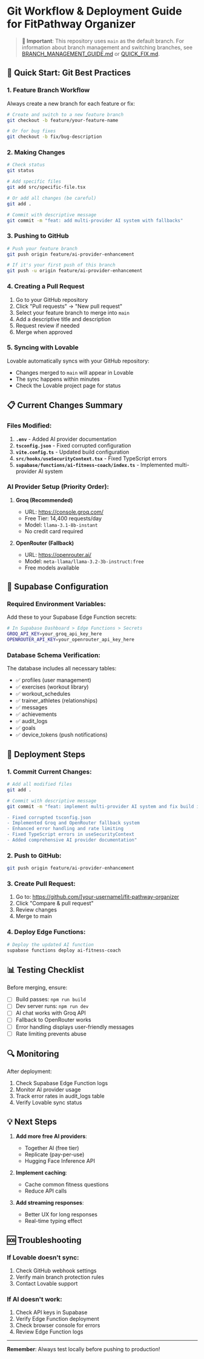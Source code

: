 # Git Workflow & Deployment Guide for FitPathway Organizer

> **📌 Important**: This repository uses `main` as the default branch. For information about branch management and switching branches, see [BRANCH_MANAGEMENT_GUIDE.md](./BRANCH_MANAGEMENT_GUIDE.md) or [QUICK_FIX.md](./QUICK_FIX.md).

## 🚀 Quick Start: Git Best Practices

### 1. **Feature Branch Workflow**

Always create a new branch for each feature or fix:

```bash
# Create and switch to a new feature branch
git checkout -b feature/your-feature-name

# Or for bug fixes
git checkout -b fix/bug-description
```

### 2. **Making Changes**

```bash
# Check status
git status

# Add specific files
git add src/specific-file.tsx

# Or add all changes (be careful)
git add .

# Commit with descriptive message
git commit -m "feat: add multi-provider AI system with fallbacks"
```

### 3. **Pushing to GitHub**

```bash
# Push your feature branch
git push origin feature/ai-provider-enhancement

# If it's your first push of this branch
git push -u origin feature/ai-provider-enhancement
```

### 4. **Creating a Pull Request**

1. Go to your GitHub repository
2. Click "Pull requests" → "New pull request"
3. Select your feature branch to merge into `main`
4. Add a descriptive title and description
5. Request review if needed
6. Merge when approved

### 5. **Syncing with Lovable**

Lovable automatically syncs with your GitHub repository:
- Changes merged to `main` will appear in Lovable
- The sync happens within minutes
- Check the Lovable project page for status

## 📋 Current Changes Summary

### Files Modified:
1. **`.env`** - Added AI provider documentation
2. **`tsconfig.json`** - Fixed corrupted configuration
3. **`vite.config.ts`** - Updated build configuration
4. **`src/hooks/useSecurityContext.tsx`** - Fixed TypeScript errors
5. **`supabase/functions/ai-fitness-coach/index.ts`** - Implemented multi-provider AI system

### AI Provider Setup (Priority Order):

1. **Groq (Recommended)**
   - URL: https://console.groq.com/
   - Free Tier: 14,400 requests/day
   - Model: `llama-3.1-8b-instant`
   - No credit card required

2. **OpenRouter (Fallback)**
   - URL: https://openrouter.ai/
   - Model: `meta-llama/llama-3.2-3b-instruct:free`
   - Free models available

## 🔧 Supabase Configuration

### Required Environment Variables:

Add these to your Supabase Edge Function secrets:

```bash
# In Supabase Dashboard > Edge Functions > Secrets
GROQ_API_KEY=your_groq_api_key_here
OPENROUTER_API_KEY=your_openrouter_api_key_here
```

### Database Schema Verification:

The database includes all necessary tables:
- ✅ profiles (user management)
- ✅ exercises (workout library)
- ✅ workout_schedules
- ✅ trainer_athletes (relationships)
- ✅ messages
- ✅ achievements
- ✅ audit_logs
- ✅ goals
- ✅ device_tokens (push notifications)

## 🚀 Deployment Steps

### 1. Commit Current Changes:

```bash
# Add all modified files
git add .

# Commit with descriptive message
git commit -m "feat: implement multi-provider AI system and fix build issues

- Fixed corrupted tsconfig.json
- Implemented Groq and OpenRouter fallback system
- Enhanced error handling and rate limiting
- Fixed TypeScript errors in useSecurityContext
- Added comprehensive AI provider documentation"
```

### 2. Push to GitHub:

```bash
git push origin feature/ai-provider-enhancement
```

### 3. Create Pull Request:

1. Go to: https://github.com/[your-username]/fit-pathway-organizer
2. Click "Compare & pull request"
3. Review changes
4. Merge to main

### 4. Deploy Edge Functions:

```bash
# Deploy the updated AI function
supabase functions deploy ai-fitness-coach
```

## 📊 Testing Checklist

Before merging, ensure:
- [ ] Build passes: `npm run build`
- [ ] Dev server runs: `npm run dev`
- [ ] AI chat works with Groq API
- [ ] Fallback to OpenRouter works
- [ ] Error handling displays user-friendly messages
- [ ] Rate limiting prevents abuse

## 🔍 Monitoring

After deployment:
1. Check Supabase Edge Function logs
2. Monitor AI provider usage
3. Track error rates in audit_logs table
4. Verify Lovable sync status

## 💡 Next Steps

1. **Add more free AI providers**:
   - Together AI (free tier)
   - Replicate (pay-per-use)
   - Hugging Face Inference API

2. **Implement caching**:
   - Cache common fitness questions
   - Reduce API calls

3. **Add streaming responses**:
   - Better UX for long responses
   - Real-time typing effect

## 🆘 Troubleshooting

### If Lovable doesn't sync:
1. Check GitHub webhook settings
2. Verify main branch protection rules
3. Contact Lovable support

### If AI doesn't work:
1. Check API keys in Supabase
2. Verify Edge Function deployment
3. Check browser console for errors
4. Review Edge Function logs

---

**Remember**: Always test locally before pushing to production!